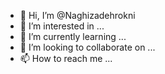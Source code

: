 - 👋 Hi, I’m @Naghizadehrokni
- 👀 I’m interested in ...
- 🌱 I’m currently learning ...
- 💞️ I’m looking to collaborate on ...
- 📫 How to reach me ...

<!---
Naghizadehrokni/Naghizadehrokni is a ✨ special ✨ repository because its `README.md` (this file) appears on your GitHub profile.
You can click the Preview link to take a look at your changes.
--->

